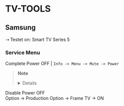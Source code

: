 # TV-TOOLS

## Samsung 
⇢ Testet on: Smart TV Series 5

### Service Menu
Complete Power OFF | `Info -> Menu -> Mute -> Power`

> **Note**
> <details>
<summary>Disable Power OFF</summary>
Option -> Production Option -> Frame TV -> ON

</details>